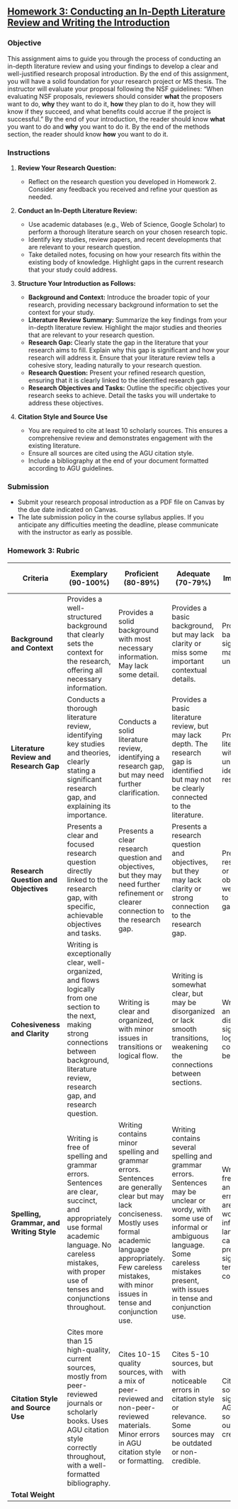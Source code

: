 ## [Homework 3: Conducting an In-Depth Literature Review and Writing the Introduction](https://aselshall.github.io/rm/hw/hw3)

### Objective
This assignment aims to guide you through the process of conducting an in-depth literature review and using your findings to develop a clear and well-justified research proposal introduction. By the end of this assignment, you will have a solid foundation for your research project or MS thesis. The instructor will evaluate your proposal following the NSF guidelines: “When evaluating NSF proposals, reviewers should consider **what** the proposers want to do, **why** they want to do it, **how** they plan to do it, how they will know if they succeed, and what benefits could accrue if the project is successful.” By the end of your introduction, the reader should know **what** you want to do and **why** you want to do it. By the end of the methods section, the reader should know **how** you want to do it.

### Instructions

1. **Review Your Research Question:**
   - Reflect on the research question you developed in Homework 2. Consider any feedback you received and refine your question as needed.

2. **Conduct an In-Depth Literature Review:**
   - Use academic databases (e.g., Web of Science, Google Scholar) to perform a thorough literature search on your chosen research topic.
   - Identify key studies, review papers, and recent developments that are relevant to your research question.
   - Take detailed notes, focusing on how your research fits within the existing body of knowledge. Highlight gaps in the current research that your study could address.

3. **Structure Your Introduction as Follows:**
   - **Background and Context:** Introduce the broader topic of your research, providing necessary background information to set the context for your study.
   - **Literature Review Summary:** Summarize the key findings from your in-depth literature review. Highlight the major studies and theories that are relevant to your research question.
   - **Research Gap:** Clearly state the gap in the literature that your research aims to fill. Explain why this gap is significant and how your research will address it. Ensure that your literature review tells a cohesive story, leading naturally to your research question.
   - **Research Question:** Present your refined research question, ensuring that it is clearly linked to the identified research gap.
   - **Research Objectives and Tasks:** Outline the specific objectives your research seeks to achieve. Detail the tasks you will undertake to address these objectives.

4. **Citation Style and Source Use**
   - You are required to cite at least 10 scholarly sources. This ensures a comprehensive review and demonstrates engagement with the existing literature.
   - Ensure all sources are cited using the AGU citation style.
   - Include a bibliography at the end of your document formatted according to AGU guidelines.

### Submission
- Submit your research proposal introduction as a PDF file on Canvas by the due date indicated on Canvas.
- The late submission policy in the course syllabus applies. If you anticipate any difficulties meeting the deadline, please communicate with the instructor as early as possible.


### Homework 3: Rubric

| **Criteria**                      | **Exemplary (90-100%)**                                                                                                                                      | **Proficient (80-89%)**                                                                                                                                   | **Adequate (70-79%)**                                                                                                                                    | **Needs Improvement (60-69%)**                                                                                                                           | **Incomplete (<60%)**                                                                                                                                   | **Weight** |
|-----------------------------------|-------------------------------------------------------------------------------------------------------------------------------------------------------------|-----------------------------------------------------------------------------------------------------------------------------------------------------------|----------------------------------------------------------------------------------------------------------------------------------------------------------|----------------------------------------------------------------------------------------------------------------------------------------------------------|----------------------------------------------------------------------------------------------------------------------------------------------------------|------------|
| **Background and Context**        | Provides a well-structured background that clearly sets the context for the research, offering all necessary information. | Provides a solid background with most necessary information. May lack some detail. | Provides a basic background, but may lack clarity or miss some important contextual details. | Provides minimal background with significant gaps, making the context unclear. | Fails to provide an adequate background, leaving the reader without necessary context. | 20% |
| **Literature Review and Research Gap** | Conducts a thorough literature review, identifying key studies and theories, clearly stating a significant research gap, and explaining its importance. | Conducts a solid literature review, identifying a research gap, but may need further clarification. | Provides a basic literature review, but may lack depth. The research gap is identified but may not be clearly connected to the literature. | Provides minimal literature review with weak or unclear identification of the research gap. | Fails to conduct an adequate literature review or identify a clear research gap. | 25% |
| **Research Question and Objectives** | Presents a clear and focused research question directly linked to the research gap, with specific, achievable objectives and tasks. | Presents a clear research question and objectives, but they may need further refinement or clearer connection to the research gap. | Presents a research question and objectives, but they may lack clarity or strong connection to the research gap. | Presents a vague research question or unclear objectives with weak connections to the research gap. | Fails to present a clear research question or objectives, with no clear link to the research gap. | 20% |
| **Cohesiveness and Clarity**      | Writing is exceptionally clear, well-organized, and flows logically from one section to the next, making strong connections between background, literature review, research gap, and research question. | Writing is clear and organized, with minor issues in transitions or logical flow. | Writing is somewhat clear, but may be disorganized or lack smooth transitions, weakening the connections between sections. | Writing lacks clarity and is disorganized, with significant issues in logical flow and connections between sections. | Writing is unclear and disorganized, with poor transitions and a lack of logical flow. | 10% |
| **Spelling, Grammar, and Writing Style** | Writing is free of spelling and grammar errors. Sentences are clear, succinct, and appropriately use formal academic language. No careless mistakes, with proper use of tenses and conjunctions throughout. | Writing contains minor spelling and grammar errors. Sentences are generally clear but may lack conciseness. Mostly uses formal academic language appropriately. Few careless mistakes, with minor issues in tense and conjunction use. | Writing contains several spelling and grammar errors. Sentences may be unclear or wordy, with some use of informal or ambiguous language. Some careless mistakes present, with issues in tense and conjunction use. | Writing contains frequent spelling and grammar errors. Sentences are often unclear, wordy, or use informal/ambiguous language. Many careless mistakes present, with significant issues in tense and conjunction use. | Writing is unclear, disorganized, and contains numerous spelling and grammar errors. Sentences are unclear, wordy, and use informal/ambiguous language. Careless mistakes are prevalent, and tense/conjunction use is incorrect throughout. | 10% |
| **Citation Style and Source Use**  | Cites more than 15 high-quality, current sources, mostly from peer-reviewed journals or scholarly books. Uses AGU citation style correctly throughout, with a well-formatted bibliography. | Cites 10-15 quality sources, with a mix of peer-reviewed and non-peer-reviewed materials. Minor errors in AGU citation style or formatting. | Cites 5-10 sources, but with noticeable errors in citation style or relevance. Some sources may be outdated or non-credible. | Cites fewer than 5 sources with significant errors in AGU style. Many sources are outdated or non-credible. | Fails to cite sources correctly, with numerous errors, or uses very few relevant sources. | 15% |
| **Total Weight**                  |                                                                                                                                                             |                                                                                                                                                           |                                                                                                                                                          |                                                                                                                                                          |                                                                                                                                                          | **100%**   |


